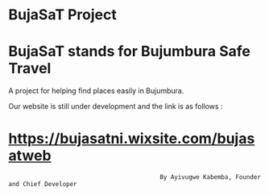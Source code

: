# BujaSaT Project

# BujaSaT stands for Bujumbura Safe Travel

A project for helping find places easily in Bujumbura.

Our website is still under development and the link is as follows : 
# https://bujasatni.wixsite.com/bujasatweb

                                              By Ayivugwe Kabemba, Founder and Chief Developer
